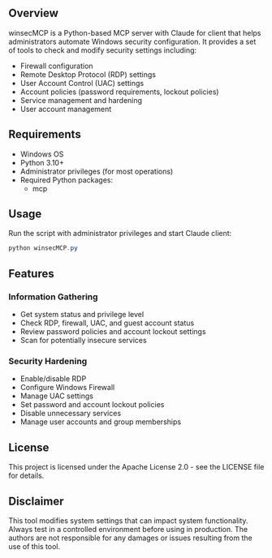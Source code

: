 ## Overview

winsecMCP is a Python-based MCP server with Claude for client that helps administrators automate Windows security configuration. It provides a set of tools to check and modify security settings including:

- Firewall configuration
- Remote Desktop Protocol (RDP) settings
- User Account Control (UAC) settings
- Account policies (password requirements, lockout policies)
- Service management and hardening
- User account management

## Requirements

- Windows OS
- Python 3.10+
- Administrator privileges (for most operations)
- Required Python packages:
  - mcp

## Usage

Run the script with administrator privileges and start Claude client:

```powershell
python winsecMCP.py
```

## Features

### Information Gathering
- Get system status and privilege level
- Check RDP, firewall, UAC, and guest account status
- Review password policies and account lockout settings
- Scan for potentially insecure services

### Security Hardening
- Enable/disable RDP
- Configure Windows Firewall
- Manage UAC settings
- Set password and account lockout policies
- Disable unnecessary services
- Manage user accounts and group memberships

## License

This project is licensed under the Apache License 2.0 - see the LICENSE file for details.

## Disclaimer

This tool modifies system settings that can impact system functionality. Always test in a controlled environment before using in production. The authors are not responsible for any damages or issues resulting from the use of this tool. 

